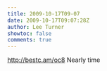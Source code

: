 ```yaml
---
title: 2009-10-17T09-07
date: 2009-10-17T09:07:28Z
author: Lee Turner
showtoc: false
comments: true
---
```


http://bestc.am/oc8 Nearly time

